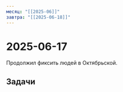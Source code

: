 ```yaml
---
месяц: "[[2025-06]]"
завтра: "[[2025-06-18]]"
---
```


# 2025-06-17

Продолжил фиксить людей в Октябрьской.

## Задачи

